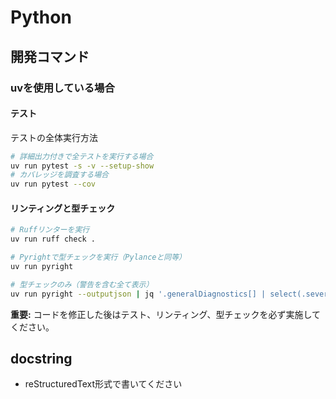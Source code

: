 # Python

## 開発コマンド

### uvを使用している場合

#### テスト

テストの全体実行方法

```bash
# 詳細出力付きで全テストを実行する場合
uv run pytest -s -v --setup-show
# カバレッジを調査する場合
uv run pytest --cov
```

#### リンティングと型チェック

```bash
# Ruffリンターを実行
uv run ruff check .

# Pyrightで型チェックを実行（Pylanceと同等）
uv run pyright

# 型チェックのみ（警告を含む全て表示）
uv run pyright --outputjson | jq '.generalDiagnostics[] | select(.severity != "information")'
```

**重要:** コードを修正した後はテスト、リンティング、型チェックを必ず実施してください。

## docstring

- reStructuredText形式で書いてください
